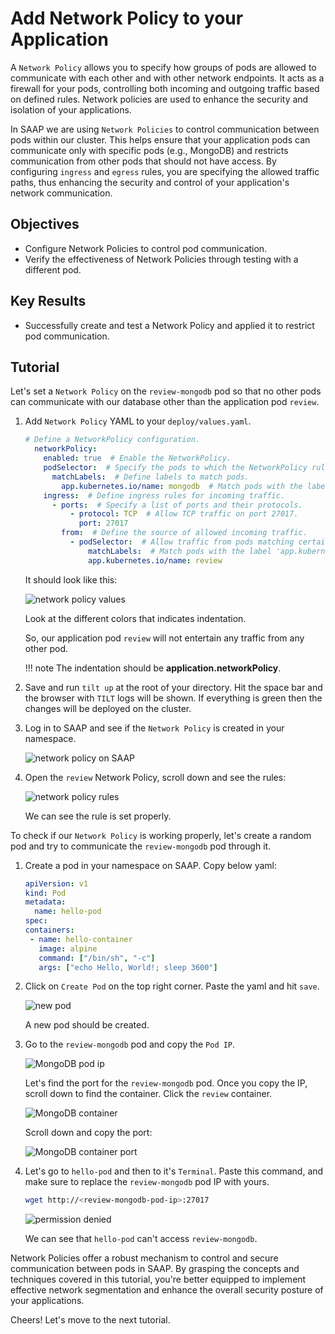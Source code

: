 # Add Network Policy to your Application

A `Network Policy` allows you to specify how groups of pods are allowed to communicate with each other and with other network endpoints. It acts as a firewall for your pods, controlling both incoming and outgoing traffic based on defined rules. Network policies are used to enhance the security and isolation of your applications.

In SAAP we are using `Network Policies` to control communication between pods within our cluster. This helps ensure that your application pods can communicate only with specific pods (e.g., MongoDB) and restricts communication from other pods that should not have access. By configuring `ingress` and `egress` rules, you are specifying the allowed traffic paths, thus enhancing the security and control of your application's network communication.

## Objectives

- Configure Network Policies to control pod communication.
- Verify the effectiveness of Network Policies through testing with a different pod.

## Key Results

- Successfully create and test a Network Policy and applied it to restrict pod communication.

## Tutorial

Let's set a `Network Policy` on the `review-mongodb` pod so that no other pods can communicate with our database other than the application pod `review`.

1. Add `Network Policy` YAML to your `deploy/values.yaml`.

    ```yaml
    # Define a NetworkPolicy configuration.
      networkPolicy:
        enabled: true  # Enable the NetworkPolicy.
        podSelector:  # Specify the pods to which the NetworkPolicy rules will apply.
          matchLabels:  # Define labels to match pods.
            app.kubernetes.io/name: mongodb  # Match pods with the label 'app.kubernetes.io/name' equal to 'mongodb'.
        ingress:  # Define ingress rules for incoming traffic.
          - ports:  # Specify a list of ports and their protocols.
              - protocol: TCP  # Allow TCP traffic on port 27017.
                port: 27017
            from:  # Define the source of allowed incoming traffic.
              - podSelector:  # Allow traffic from pods matching certain labels.
                  matchLabels:  # Match pods with the label 'app.kubernetes.io/name' equal to 'review'.
                  app.kubernetes.io/name: review
    ```

    It should look like this:

    ![network policy values](images/network-policies-values.png)

    Look at the different colors that indicates indentation.

    So, our application pod `review` will not entertain any traffic from any other pod.

    !!! note
        The indentation should be **application.networkPolicy**.

1. Save and run `tilt up` at the root of your directory. Hit the space bar and the browser with `TILT` logs will be shown. If everything is green then the changes will be deployed on the cluster.

1. Log in to SAAP and see if the `Network Policy` is created in your namespace.

    ![network policy on SAAP](images/network-policy.png)

1. Open the `review` Network Policy, scroll down and see the rules:

    ![network policy rules](images/network-policy-rules.png)

    We can see the rule is set properly.

To check if our `Network Policy` is working properly, let's create a random pod and try to communicate the `review-mongodb` pod through it.

1. Create a pod in your namespace on SAAP. Copy below yaml:

    ```yaml
    apiVersion: v1
    kind: Pod
    metadata:
      name: hello-pod
    spec:
    containers:
     - name: hello-container
       image: alpine
       command: ["/bin/sh", "-c"]
       args: ["echo Hello, World!; sleep 3600"]
    ```

1. Click on `Create Pod` on the top right corner. Paste the yaml and hit `save`.

    ![new pod](images/new-pod.png)

    A new pod should be created.

1. Go to the `review-mongodb` pod and copy the `Pod IP`.

    ![MongoDB pod ip](images/mongodb-pod-ip.png)

    Let's find the port for the `review-mongodb` pod. Once you copy the IP, scroll down to find the container. Click the `review` container.

    ![MongoDB container](images/mongodb-container.png)

    Scroll down and copy the port:

    ![MongoDB container port](images/container-port.png)

1. Let's go to `hello-pod` and then to it's `Terminal`. Paste this command, and make sure to replace the `review-mongodb` pod IP with yours.

    ```sh
    wget http://<review-mongodb-pod-ip>:27017
    ```

    ![permission denied](images/permission-denied.png)

    We can see that `hello-pod` can't access `review-mongodb`.

Network Policies offer a robust mechanism to control and secure communication between pods in SAAP. By grasping the concepts and techniques covered in this tutorial, you're better equipped to implement effective network segmentation and enhance the overall security posture of your applications.

Cheers! Let's move to the next tutorial.
